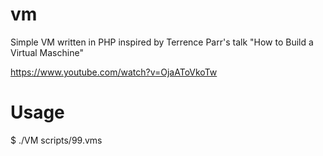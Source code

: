 # vm
Simple VM written in PHP inspired by Terrence Parr's talk "How to Build a Virtual Maschine"

https://www.youtube.com/watch?v=OjaAToVkoTw

# Usage

$ ./VM scripts/99.vms
